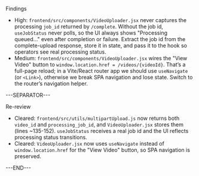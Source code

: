 Findings
- High: `frontend/src/components/VideoUploader.jsx` never captures the processing `job_id` returned by `/complete`. Without the job id, `useJobStatus` never polls, so the UI always shows "Processing queued..." even after completion or failure. Extract the job id from the complete-upload response, store it in state, and pass it to the hook so operators see real processing status.
- Medium: `frontend/src/components/VideoUploader.jsx` wires the "View Video" button to `window.location.href = /videos/{videoId}`. That’s a full-page reload; in a Vite/React router app we should use `useNavigate` (or `<Link>`), otherwise we break SPA navigation and lose state. Switch to the router’s navigation helper.

---SEPARATOR---

Re-review
- Cleared: `frontend/src/utils/multipartUpload.js` now returns both `video_id` and `processing_job_id`, and `VideoUploader.jsx` stores them (lines ~135-152). `useJobStatus` receives a real job id and the UI reflects processing status transitions.
- Cleared: `VideoUploader.jsx` now uses `useNavigate` instead of `window.location.href` for the "View Video" button, so SPA navigation is preserved.

---END---
